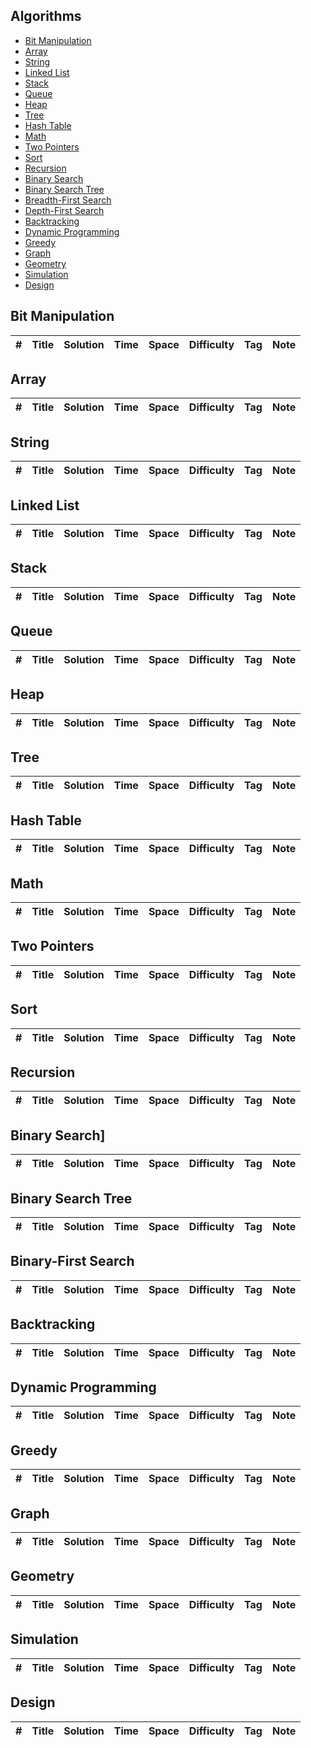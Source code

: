 ## Algorithms
* [Bit Manipulation](https://github.com/CodingBoO/LeetCode#bit-manipulation)
* [Array](https://github.com/CodingBoO/LeetCode#array)
* [String](https://github.com/CodingBoO/LeetCode#string)
* [Linked List](https://github.com/CodingBoO/LeetCode#linked-list)
* [Stack](https://github.com/CodingBoO/LeetCode#stack)
* [Queue](https://github.com/CodingBoO/LeetCode#queue)
* [Heap](https://github.com/CodingBoO/LeetCode#heap)
* [Tree](https://github.com/CodingBoO/LeetCode#tree)
* [Hash Table](https://github.com/CodingBoO/LeetCode#hash-table)
* [Math](https://github.com/CodingBoO/LeetCode#math)
* [Two Pointers](https://github.com/CodingBoO/LeetCode#two-pointers)
* [Sort](https://github.com/CodingBoO/LeetCode#sort)
* [Recursion](https://github.com/CodingBoO/LeetCode#recursion)
* [Binary Search](https://github.com/CodingBoO/LeetCode#binary-search)
* [Binary Search Tree](https://github.com/CodingBoO/LeetCode#binary-search-tree)
* [Breadth-First Search](https://github.com/CodingBoO/LeetCode#breadth-first-search)
* [Depth-First Search](https://github.com/CodingBoO/LeetCode#depth-first-search)
* [Backtracking](https://github.com/CodingBoO/LeetCode#backtracking)
* [Dynamic Programming](https://github.com/CodingBoO/LeetCode#dynamic-programming)
* [Greedy](https://github.com/CodingBoO/LeetCode#greedy)
* [Graph](https://github.com/CodingBoO/LeetCode#graph)
* [Geometry](https://github.com/CodingBoO/LeetCode#geometry)
* [Simulation](https://github.com/CodingBoO/LeetCode#simulation)
* [Design](https://github.com/CodingBoO/LeetCode#design)


## Bit Manipulation 
|  #  | Title           |  Solution       |  Time           | Space           | Difficulty    | Tag          | Note| 
|-----|---------------- | --------------- | --------------- | --------------- | ------------- |--------------|-----|

## Array
|  #  | Title           |  Solution       |  Time           | Space           | Difficulty    | Tag          | Note| 
|-----|---------------- | --------------- | --------------- | --------------- | ------------- |--------------|-----|

## String
|  #  | Title           |  Solution       |  Time           | Space           | Difficulty    | Tag          | Note| 
|-----|---------------- | --------------- | --------------- | --------------- | ------------- |--------------|-----|

## Linked List
|  #  | Title           |  Solution       |  Time           | Space           | Difficulty    | Tag          | Note| 
|-----|---------------- | --------------- | --------------- | --------------- | ------------- |--------------|-----|

## Stack
|  #  | Title           |  Solution       |  Time           | Space           | Difficulty    | Tag          | Note| 
|-----|---------------- | --------------- | --------------- | --------------- | ------------- |--------------|-----|

## Queue
|  #  | Title           |  Solution       |  Time           | Space           | Difficulty    | Tag          | Note| 
|-----|---------------- | --------------- | --------------- | --------------- | ------------- |--------------|-----|

## Heap
|  #  | Title           |  Solution       |  Time           | Space           | Difficulty    | Tag          | Note| 
|-----|---------------- | --------------- | --------------- | --------------- | ------------- |--------------|-----|

## Tree
|  #  | Title           |  Solution       |  Time           | Space           | Difficulty    | Tag          | Note| 
|-----|---------------- | --------------- | --------------- | --------------- | ------------- |--------------|-----|

## Hash Table
|  #  | Title           |  Solution       |  Time           | Space           | Difficulty    | Tag          | Note| 
|-----|---------------- | --------------- | --------------- | --------------- | ------------- |--------------|-----|

## Math
|  #  | Title           |  Solution       |  Time           | Space           | Difficulty    | Tag          | Note| 
|-----|---------------- | --------------- | --------------- | --------------- | ------------- |--------------|-----|

## Two Pointers
|  #  | Title           |  Solution       |  Time           | Space           | Difficulty    | Tag          | Note| 
|-----|---------------- | --------------- | --------------- | --------------- | ------------- |--------------|-----|

## Sort
|  #  | Title           |  Solution       |  Time           | Space           | Difficulty    | Tag          | Note| 
|-----|---------------- | --------------- | --------------- | --------------- | ------------- |--------------|-----|

## Recursion
|  #  | Title           |  Solution       |  Time           | Space           | Difficulty    | Tag          | Note| 
|-----|---------------- | --------------- | --------------- | --------------- | ------------- |--------------|-----|

## Binary Search]
|  #  | Title           |  Solution       |  Time           | Space           | Difficulty    | Tag          | Note| 
|-----|---------------- | --------------- | --------------- | --------------- | ------------- |--------------|-----|

## Binary Search Tree
|  #  | Title           |  Solution       |  Time           | Space           | Difficulty    | Tag          | Note| 
|-----|---------------- | --------------- | --------------- | --------------- | ------------- |--------------|-----|

## Binary-First Search
|  #  | Title           |  Solution       |  Time           | Space           | Difficulty    | Tag          | Note| 
|-----|---------------- | --------------- | --------------- | --------------- | ------------- |--------------|-----|

## Backtracking
|  #  | Title           |  Solution       |  Time           | Space           | Difficulty    | Tag          | Note| 
|-----|---------------- | --------------- | --------------- | --------------- | ------------- |--------------|-----|

## Dynamic Programming
|  #  | Title           |  Solution       |  Time           | Space           | Difficulty    | Tag          | Note| 
|-----|---------------- | --------------- | --------------- | --------------- | ------------- |--------------|-----|

## Greedy
|  #  | Title           |  Solution       |  Time           | Space           | Difficulty    | Tag          | Note| 
|-----|---------------- | --------------- | --------------- | --------------- | ------------- |--------------|-----|

## Graph
|  #  | Title           |  Solution       |  Time           | Space           | Difficulty    | Tag          | Note| 
|-----|---------------- | --------------- | --------------- | --------------- | ------------- |--------------|-----|

## Geometry
|  #  | Title           |  Solution       |  Time           | Space           | Difficulty    | Tag          | Note| 
|-----|---------------- | --------------- | --------------- | --------------- | ------------- |--------------|-----|

## Simulation
|  #  | Title           |  Solution       |  Time           | Space           | Difficulty    | Tag          | Note| 
|-----|---------------- | --------------- | --------------- | --------------- | ------------- |--------------|-----|

## Design
|  #  | Title           |  Solution       |  Time           | Space           | Difficulty    | Tag          | Note| 
|-----|---------------- | --------------- | --------------- | --------------- | ------------- |--------------|-----|